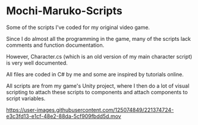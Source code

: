 # Mochi-Maruko-Scripts

Some of the scripts I've coded for my original video game. 

Since I do almost all the programming in the game, many of the scripts lack comments and function documentation. 

However, Character.cs (which is an old version of my main character script) is very well documented. 

All files are coded in C# by me and some are inspired by tutorials online. 

All scripts are from my game's Unity project, where I then do a lot of visual scripting to attach these scripts to components and attach components to script variables. 

https://user-images.githubusercontent.com/125074849/221374724-e3c3fd13-e1cf-48e2-88da-5cf909fbdd5d.mov

